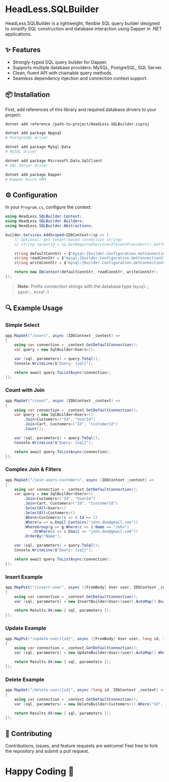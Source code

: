 # HeadLess.SQLBuilder

HeadLess.SQLBuilder is a lightweight, flexible SQL query builder designed to simplify SQL construction and database interaction using Dapper in .NET applications.

## ✨ Features

- Strongly-typed SQL query builder for Dapper.
- Supports multiple database providers: MySQL, PostgreSQL, SQL Server.
- Clean, fluent API with chainable query methods.
- Seamless dependency injection and connection context support.

## 📦 Installation

First, add references of this library and required database drivers to your project:

```bash
dotnet add reference /path-to-project/HeadLess.SQLBuilder.csproj

dotnet add package Npgsql
# PostgreSQL driver

dotnet add package MySql.Data
# MySQL driver

dotnet add package Microsoft.Data.SqlClient
# SQL Server driver

dotnet add package Dapper
# Dapper micro ORM
```

## ⚙️ Configuration

In your `Program.cs`, configure the context:

```csharp
using HeadLess.SQLBuilder.Context;
using HeadLess.SQLBuilder.Builders;
using HeadLess.SQLBuilder.Abstractions;

builder.Services.AddScoped<IDbContext>(sp => {
    // Optional: get tenant-based connection strings
    // string tenantId = sp.GetRequiredService<ITenantProvider>().GetTenantId();

    string defaultConnStr = $"mysql:{builder.Configuration.GetConnectionString("DefaultConnection")}";
    string readConnStr = $"mysql:{builder.Configuration.GetConnectionString("ReadConnection")}";
    string writeConnStr = $"mysql:{builder.Configuration.GetConnectionString("WriteConnection")}";

    return new DbContext(defaultConnStr, readConnStr, writeConnStr);
});
```

> **Note:** Prefix connection strings with the database type (`mysql:`, `pgsql:`, `mssql:`)

## 🔍 Example Usage

### Simple Select

```csharp
app.MapGet("/users", async (IDbContext _context) =>
{
    using var connection = _context.GetDefaultConnection();
    var query = new SqlBuilder<Users>();

    var (sql, parameters) = query.ToSql();
    Console.WriteLine($"Query: {sql}");

    return await query.ToListAsync(connection);
});
```

### Count with Join

```csharp
app.MapGet("/count", async (IDbContext _context) =>
{
    using var connection = _context.GetDefaultConnection();
    var query = new SqlBuilder<Users>()
        .Join<Customers>("Id", "UserId")
        .Join<Cart, Customers>("Id", "CustomerId")
        .Count();

    var (sql, parameters) = query.ToSql();
    Console.WriteLine($"Query: {sql}");

    return await query.ToListAsync(connection);
});
```

### Complex Join & Filters

```csharp
app.MapGet("/join-users-customers", async (IDbContext _context) =>
{
    using var connection = _context.GetDefaultConnection();
    var query = new SqlBuilder<Users>()
        .Join<Customers>("Id", "UserId")
        .Join<Cart, Customers>("Id", "CustomerId")
        .SelectAll<Users>()
        .SelectAll<Customers>()
        .Where<Customers>(c => c.Id == 1)
        .Where(u => u.Email.Contains("john.doe@gmail.com"))
        .WhereGroup(g => g.Where(c => c.Name == "John")
            .OrWhere(c => c.Email == "john.doe@gmail.com"))
        .OrderBy("Name");

    var (sql, parameters) = query.ToSql();
    Console.WriteLine($"Query: {sql}");

    return await query.ToListAsync(connection);
});
```

### Insert Example

```csharp
app.MapPost("/insert-user", async ([FromBody] User user, IDbContext _context) =>
{
    using var connection = _context.GetDefaultConnection();
    var (sql, parameters) = new InsertBuilder<User>(user).AutoMap().Build();

    return Results.Ok(new { sql, parameters });
});
```

### Update Example

```csharp
app.MapPut("/update-user/{id}", async ([FromBody] User user, long id, IDbContext _context) =>
{
    using var connection = _context.GetDefaultConnection();
    var (sql, parameters) = new UpdateBuilder<User>(user).AutoMap().Where("Id", "=", id).Build();

    return Results.Ok(new { sql, parameters });
});
```

### Delete Example

```csharp
app.MapGet("/delete-user/{id}", async (long id, IDbContext _context) =>
{
    using var connection = _context.GetDefaultConnection();
    var (sql, parameters) = new DeleteBuilder<Customers>().Where("Id", "=", id).Build();

    return Results.Ok(new { sql, parameters });
});
```

## 🤝 Contributing

Contributions, issues, and feature requests are welcome! Feel free to fork the repository and submit a pull request.

# Happy Coding 👋
